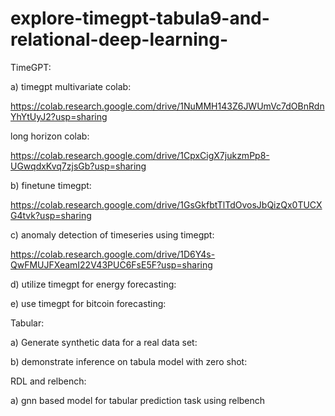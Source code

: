 # explore-timegpt-tabula9-and-relational-deep-learning-
TimeGPT:

a) timegpt multivariate colab:

https://colab.research.google.com/drive/1NuMMH143Z6JWUmVc7dOBnRdnYhYtUyJ2?usp=sharing

 long horizon colab:

https://colab.research.google.com/drive/1CpxCigX7jukzmPp8-UGwqdxKvq7zjsGb?usp=sharing


 b) finetune timegpt:

https://colab.research.google.com/drive/1GsGkfbtTlTdOvosJbQizQx0TUCXG4tvk?usp=sharing



c) anomaly detection of timeseries using timegpt:

https://colab.research.google.com/drive/1D6Y4s-QwFMUJFXeamI22V43PUC6FsE5F?usp=sharing



d) utilize timegpt for energy forecasting:



e) use timegpt for bitcoin forecasting:


Tabular:

a) Generate synthetic data for a real data set:


b) demonstrate inference on tabula model with zero shot:



RDL and relbench:


a) gnn based model for tabular prediction task using relbench 

